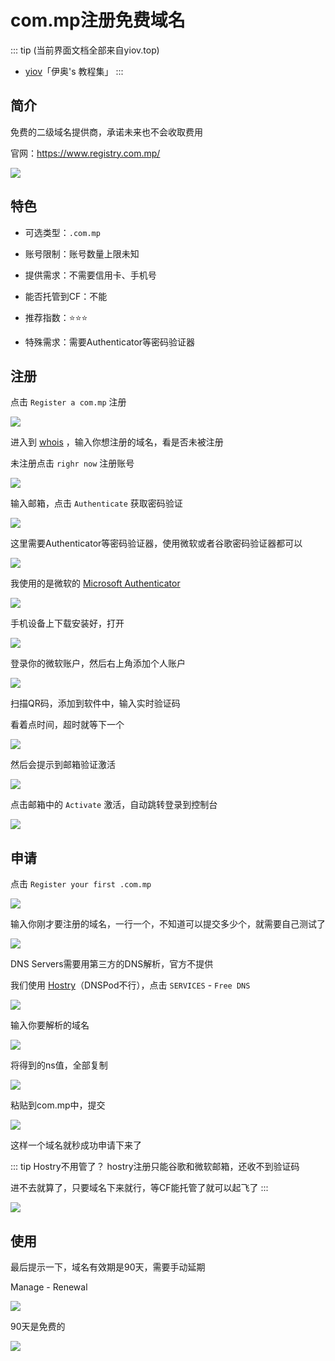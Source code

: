 # com.mp注册免费域名

::: tip (当前界面文档全部来自yiov.top) 
* [yiov](https://yiov.top/)「伊奥's 教程集」
:::



## 简介

免费的二级域名提供商，承诺未来也不会收取费用

官网：https://www.registry.com.mp/


![](/domain/commp/commp-01.png)



## 特色

* 可选类型：`.com.mp`

* 账号限制：账号数量上限未知

* 提供需求：不需要信用卡、手机号

* 能否托管到CF：不能

* 推荐指数：⭐⭐⭐

* 特殊需求：需要Authenticator等密码验证器



## 注册

点击 `Register a com.mp` 注册

![](/domain/commp/commp-02.png)

进入到 [whois](https://www.registry.com.mp/whois-lookup) ，输入你想注册的域名，看是否未被注册

未注册点击 `righr now` 注册账号

![](/domain/commp/commp-03.png)


输入邮箱，点击 `Authenticate` 获取密码验证

![](/domain/commp/commp-04.png)

这里需要Authenticator等密码验证器，使用微软或者谷歌密码验证器都可以

![](/domain/commp/commp-05.png)

我使用的是微软的 [Microsoft Authenticator](https://www.microsoft.com/zh-cn/security/mobile-authenticator-app)

![](/domain/commp/commp-06.png)

手机设备上下载安装好，打开

![](/domain/commp/commp-07.png)

登录你的微软账户，然后右上角添加个人账户

![](/domain/commp/commp-08.png)


扫描QR码，添加到软件中，输入实时验证码

看着点时间，超时就等下一个

![](/domain/commp/commp-09.png)


然后会提示到邮箱验证激活

![](/domain/commp/commp-10.png)

点击邮箱中的 `Activate` 激活，自动跳转登录到控制台

![](/domain/commp/commp-11.png)


## 申请

点击 `Register your first .com.mp`

![](/domain/commp/commp-12.png)

输入你刚才要注册的域名，一行一个，不知道可以提交多少个，就需要自己测试了

![](/domain/commp/commp-13.png)

DNS Servers需要用第三方的DNS解析，官方不提供

我们使用 [Hostry](https://hostry.com/)（DNSPod不行），点击 `SERVICES` - `Free DNS`

![](/domain/commp/commp-14.png)

输入你要解析的域名

![](/domain/commp/commp-15.png)

将得到的ns值，全部复制

![](/domain/commp/commp-16.png)

粘贴到com.mp中，提交

![](/domain/commp/commp-17.png)


这样一个域名就秒成功申请下来了

::: tip Hostry不用管了？
hostry注册只能谷歌和微软邮箱，还收不到验证码

进不去就算了，只要域名下来就行，等CF能托管了就可以起飞了
:::

![](/domain/commp/commp-18.png)


## 使用

最后提示一下，域名有效期是90天，需要手动延期

Manage - Renewal

![](/domain/commp/commp-19.png)

90天是免费的

![](/domain/commp/commp-20.png)




